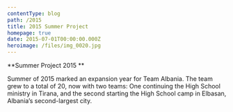 ```yaml
---
contentType: blog
path: /2015
title: 2015 Summer Project
homepage: true
date: 2015-07-01T00:00:00.000Z
heroimage: /files/img_0020.jpg
---
```

**Summer Project 2015
**

Summer of 2015 marked an expansion year for Team Albania. The team grew to a total of 20, now with two teams: One continuing the High School ministry in Tirana, and the second starting the High School camp in Elbasan, Albania’s second-largest city.
